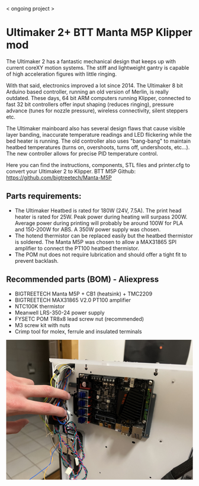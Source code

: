 < ongoing project >
# Ultimaker 2+ BTT Manta M5P Klipper mod 
The Ultimaker 2 has a fantastic mechanical design that keeps up with current coreXY motion systems. The stiff and lightweight gantry is capable of high acceleration figures with little ringing. 

With that said, electronics improved a lot since 2014.
The Ultimaker 8 bit Arduino based controller, running an old version of Merlin, is really outdated.
These days, 64 bit ARM computers running Klipper, connected to fast 32 bit controllers offer input shaping (reduces ringing), pressure advance (tunes for nozzle pressure), wireless connectivity, silent steppers etc.

The Ultimaker mainboard also has several design flaws that cause visible layer banding, inaccurate temperature readings and LED flickering while the bed heater is running. The old controller also uses "bang-bang" to maintain heatbed temperatures (turns on, overshoots, turns off, undershoots, etc...). The new controller allows for precise PID temperature control.

Here you can find the instructions, components, STL files and printer.cfg to convert your Ultimaker 2 to Klipper.
BTT M5P Github: https://github.com/bigtreetech/Manta-M5P

## Parts requirements:
- The Ultimaker Heatbed is rated for 180W (24V, 7.5A). The print head heater is rated for 25W. Peak power during heating will surpass 200W. Average power during printing will probably be around 100W for PLA and 150-200W for ABS. A 350W power supply was chosen.
- The hotend thermistor can be replaced easily but the heatbed thermistor is soldered. The Manta M5P was chosen to allow a MAX31865 SPI amplifier to connect the PT100 heatbed thermistor.
- The POM nut does not require lubrication and should offer a tight fit to prevent backlash.

## Recommended parts (BOM) - Aliexpress
- BIGTREETECH Manta M5P + CB1 (heatsink) + TMC2209
- BIGTREETECH MAX31865 V2.0 PT100 amplifier
- NTC100K thermistor
- Meanwell LRS-350-24 power supply
- FYSETC POM TR8x8 lead screw nut (recommended)
- M3 screw kit with nuts
- Crimp tool for molex, ferrule and insulated terminals


![Controller installed with adapter plate](https://github.com/nadavelkabets/Ultimaker-2-BTT-Manta-M5P-Klipper/blob/main/Manta_installed.jpg)
